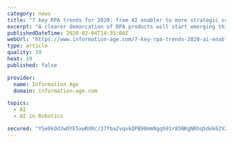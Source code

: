```yaml
---
category: news
title: "7 key RPA trends for 2020: from AI enabler to more strategic scaling"
excerpt: "A clearer demarcation of RPA products will start emerging this year, where vendors fall into two broad categories ... RPA will further evolve towards ‘hyper automation’ — by being an increasingly favoured route for testing and deploying artificial intelligence, natural language processing, intelligent optical character recognition ..."
publishedDateTime: 2020-02-04T14:35:00Z
webUrl: "https://www.information-age.com/7-key-rpa-trends-2020-ai-enabler-strategic-scaling-123487566/"
type: article
quality: 19
heat: 19
published: false

provider:
  name: Information Age
  domain: information-age.com

topics:
  - AI
  - AI in Robotics

secured: "YSe0kOdJwOYE5xwRXRc/37fbaZvqxkQPB98mmNgqh91r85NKgNRhqSdek62VZG6TfkAdA+T50364FZTl6OUfWhQaY20dXO5tryB1Kp6w6nm5j5ZRX5QEXjyitFw2deQ5vpCTaTxe7KYAzq8dOee1lsGQGyOqJtuEdEJ75iiMIO8c0fDxlZGM/yjX9Tvnde7qDqQ98yzjQpGiLFpe2UhYafhECKXA3tuJjSSsa05z5W7Kg1ikSU1klL1LlI1GSq2pahRSfCxFFh23erkLGkXdrVLZaf0VqrFEWud66QMxfGnaolNEP1EZCBRXrUgfdJ5pkof28hL1BipejckCgtNVC7UwPnYJdFe4zRPBUTCObtdke2jjTe6l57MrH0VtjXF9Cm3t277jf3Rhnn77ascMi2qoFfV/0HdXN6TXlpepAw7tbLFjAGleDLxoPN4OCeaZrwJrTUxgeJOSJgDnVwpvCbHl3loqX5BRyghuJuiaGqg=;U0pmVFzzej2iBIhAR8nykQ=="
---
```


